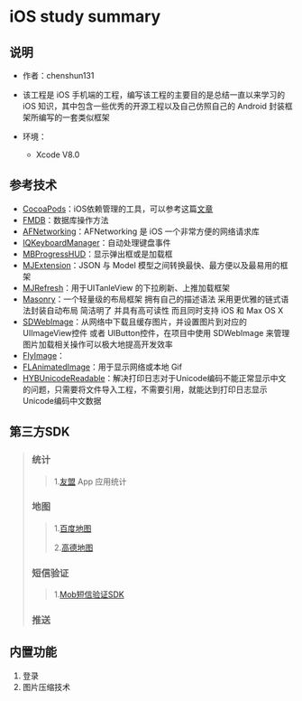 # iOS study summary
## 说明

- 作者：chenshun131
- 该工程是 iOS 手机端的工程，编写该工程的主要目的是总结一直以来学习的 iOS 知识，其中包含一些优秀的开源工程以及自己仿照自己的 Android 封装框架所编写的一套类似框架

- 环境：
    - Xcode V8.0


## 参考技术
* [CocoaPods](https://cocoapods.org/)：iOS依赖管理的工具，可以参考这篇[文章](http://blog.csdn.net/chenshun123/article/details/53837288)
* [FMDB](https://github.com/ccgus/fmdb/)：数据库操作方法
* [AFNetworking](https://github.com/AFNetworking/AFNetworking)：AFNetworking 是 iOS 一个非常方便的网络请求库
* [IQKeyboardManager](https://github.com/hackiftekhar/IQKeyboardManager)：自动处理键盘事件
* [MBProgressHUD](https://github.com/jdg/MBProgressHUD)：显示弹出框或是加载框
* [MJExtension](https://github.com/CoderMJLee/MJExtension)：JSON 与 Model 模型之间转换最快、最方便以及最易用的框架
* [MJRefresh](https://github.com/CoderMJLee/MJRefresh)：用于UITanleView 的下拉刷新、上推加载框架
* [Masonry](https://github.com/SnapKit/Masonry)：一个轻量级的布局框架 拥有自己的描述语法 采用更优雅的链式语法封装自动布局 简洁明了 并具有高可读性 而且同时支持 iOS 和 Max OS X
* [SDWebImage](https://github.com/rs/SDWebImage)：从网络中下载且缓存图片，并设置图片到对应的 UIImageView控件 或者 UIButton控件，在项目中使用 SDWebImage 来管理图片加载相关操作可以极大地提高开发效率
* [FlyImage](https://github.com/northwind/FlyImage)：
* [FLAnimatedImage](https://github.com/Flipboard/FLAnimatedImage)：用于显示网络或本地 Gif
* [HYBUnicodeReadable](https://github.com/524429264/HYBUnicodeReadable)：解决打印日志对于Unicode编码不能正常显示中文的问题，只需要将文件导入工程，不需要引用，就能达到打印日志显示Unicode编码中文数据


## 第三方SDK
> ### 统计
> > 1.[友盟](http://www.umeng.com/)
> > App 应用统计
>
> ### 地图
> > 1.[百度地图](http://lbsyun.baidu.com/)
> > 
> > 2.[高德地图](http://lbs.amap.com/)
>
> ### 短信验证
> > 1.[Mob短信验证SDK](http://www.mob.com/)
> 
> ### 推送
>


## 内置功能
1. 登录
2. 图片压缩技术
